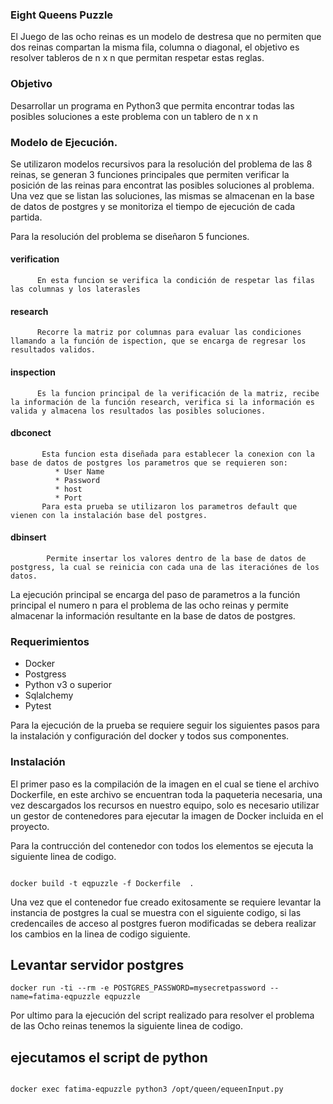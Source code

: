 ### Eight Queens Puzzle

El Juego de las ocho reinas es un modelo de destresa que no permiten que dos reinas compartan la misma fila, columna o diagonal, el objetivo es resolver tableros de n x n que permitan respetar estas reglas. 

### Objetivo

Desarrollar un programa en Python3 que permita encontrar todas las posibles soluciones a este problema con un tablero de n x n

### Modelo de Ejecución. 

Se utilizaron modelos recursivos para la resolución del problema de las 8 reinas, se generan 3 funciones principales que permiten verificar la posición de las reinas para encontrat las posibles soluciones al problema. Una vez que se listan las soluciones, las mismas se almacenan en la base de datos de postgres y se monitoriza el tiempo de ejecución de cada partida. 

Para la resolución del problema se diseñaron 5 funciones. 

  #### verification
          En esta funcion se verifica la condición de respetar las filas las columnas y los laterasles
  #### research
          Recorre la matriz por columnas para evaluar las condiciones llamando a la función de ispection, que se encarga de regresar los resultados validos. 
  #### inspection
          Es la funcion principal de la verificación de la matriz, recibe la información de la función research, verifica si la información es valida y almacena los resultados las posibles soluciones. 
  #### dbconect
           Esta funcion esta diseñada para establecer la conexion con la base de datos de postgres los parametros que se requieren son:
              * User Name
              * Password
              * host
              * Port
           Para esta prueba se utilizaron los parametros default que vienen con la instalación base del postgres.
  #### dbinsert
            Permite insertar los valores dentro de la base de datos de postgress, la cual se reinicia con cada una de las iteraciónes de los datos. 
  
  La ejecución principal se encarga del paso de parametros a la función principal el numero n para el problema de las ocho reinas y permite almacenar la información resultante en la base de datos de postgres. 

### Requerimientos

- Docker
- Postgress
- Python v3 o superior
- Sqlalchemy
- Pytest

Para la ejecución de la prueba se requiere seguir los siguientes pasos para la instalación y configuración del docker y todos sus componentes. 

### Instalación

El primer paso es la compilación de la imagen en el cual se tiene el archivo Dockerfile, en este archivo se encuentran toda la paqueteria necesaria, una vez descargados los recursos en nuestro equipo, solo es necesario utilizar un gestor de contenedores para ejecutar la imagen de Docker incluida en el proyecto.

Para la contrucción del contenedor con todos los elementos se ejecuta la siguiente linea de codigo. 

```console

docker build -t eqpuzzle -f Dockerfile  .

``` 
Una vez que el contenedor fue creado exitosamente se requiere levantar la instancia de postgres la cual se muestra con el siguiente codigo, si las credencailes de acceso al postgres fueron modificadas se debera realizar los cambios en la linea de codigo siguiente. 

## Levantar servidor postgres

```console
docker run -ti --rm -e POSTGRES_PASSWORD=mysecretpassword --name=fatima-eqpuzzle eqpuzzle

```
Por ultimo para la ejecución del script realizado para resolver el problema de las Ocho reinas tenemos la siguiente linea de codigo. 

## ejecutamos el script de python

```console

docker exec fatima-eqpuzzle python3 /opt/queen/equeenInput.py


```


